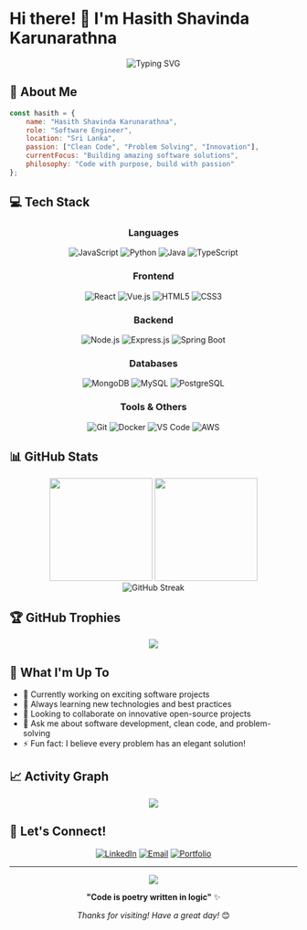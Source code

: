 # Hi there! 👋 I'm Hasith Shavinda Karunarathna

<div align="center">
  <img src="https://readme-typing-svg.herokuapp.com?font=Fira+Code&pause=1000&color=2196F3&center=true&vCenter=true&width=435&lines=Software+Engineer;Problem+Solver;Code+Enthusiast;Always+Learning" alt="Typing SVG" />
</div>

## 🚀 About Me

```javascript
const hasith = {
    name: "Hasith Shavinda Karunarathna",
    role: "Software Engineer",
    location: "Sri Lanka",
    passion: ["Clean Code", "Problem Solving", "Innovation"],
    currentFocus: "Building amazing software solutions",
    philosophy: "Code with purpose, build with passion"
};
```

## 💻 Tech Stack

<div align="center">

### Languages
![JavaScript](https://img.shields.io/badge/-JavaScript-F7DF1E?style=flat-square&logo=javascript&logoColor=black)
![Python](https://img.shields.io/badge/-Python-3776AB?style=flat-square&logo=python&logoColor=white)
![Java](https://img.shields.io/badge/-Java-007396?style=flat-square&logo=java&logoColor=white)
![TypeScript](https://img.shields.io/badge/-TypeScript-3178C6?style=flat-square&logo=typescript&logoColor=white)

### Frontend
![React](https://img.shields.io/badge/-React-61DAFB?style=flat-square&logo=react&logoColor=black)
![Vue.js](https://img.shields.io/badge/-Vue.js-4FC08D?style=flat-square&logo=vue.js&logoColor=white)
![HTML5](https://img.shields.io/badge/-HTML5-E34F26?style=flat-square&logo=html5&logoColor=white)
![CSS3](https://img.shields.io/badge/-CSS3-1572B6?style=flat-square&logo=css3&logoColor=white)

### Backend
![Node.js](https://img.shields.io/badge/-Node.js-339933?style=flat-square&logo=node.js&logoColor=white)
![Express.js](https://img.shields.io/badge/-Express.js-000000?style=flat-square&logo=express&logoColor=white)
![Spring Boot](https://img.shields.io/badge/-Spring%20Boot-6DB33F?style=flat-square&logo=spring-boot&logoColor=white)

### Databases
![MongoDB](https://img.shields.io/badge/-MongoDB-47A248?style=flat-square&logo=mongodb&logoColor=white)
![MySQL](https://img.shields.io/badge/-MySQL-4479A1?style=flat-square&logo=mysql&logoColor=white)
![PostgreSQL](https://img.shields.io/badge/-PostgreSQL-336791?style=flat-square&logo=postgresql&logoColor=white)

### Tools & Others
![Git](https://img.shields.io/badge/-Git-F05032?style=flat-square&logo=git&logoColor=white)
![Docker](https://img.shields.io/badge/-Docker-2496ED?style=flat-square&logo=docker&logoColor=white)
![VS Code](https://img.shields.io/badge/-VS%20Code-007ACC?style=flat-square&logo=visual-studio-code&logoColor=white)
![AWS](https://img.shields.io/badge/-AWS-232F3E?style=flat-square&logo=amazon-aws&logoColor=white)

</div>

## 📊 GitHub Stats

<div align="center">
  <img height="180em" src="https://github-readme-stats.vercel.app/api?username=hasithshavinda918&show_icons=true&theme=tokyonight&include_all_commits=true&count_private=true"/>
  <img height="180em" src="https://github-readme-stats.vercel.app/api/top-langs/?username=hasithshavinda918&layout=compact&langs_count=8&theme=tokyonight"/>
</div>

<div align="center">
  <img src="https://github-readme-streak-stats.herokuapp.com/?user=hasithshavinda918&theme=tokyonight" alt="GitHub Streak" />
</div>

## 🏆 GitHub Trophies
<div align="center">
  <img src="https://github-profile-trophy.vercel.app/?username=hasithshavinda918&theme=tokyonight&no-frame=false&no-bg=true&margin-w=4" />
</div>

## 🎯 What I'm Up To

- 🔭 Currently working on exciting software projects
- 🌱 Always learning new technologies and best practices
- 👯 Looking to collaborate on innovative open-source projects
- 💬 Ask me about software development, clean code, and problem-solving
- ⚡ Fun fact: I believe every problem has an elegant solution!

## 📈 Activity Graph

<div align="center">
  <img src="https://github-readme-activity-graph.vercel.app/graph?username=hasithshavinda918&theme=tokyo-night&bg_color=1a1b27&color=70a5fd&line=bf91f3&point=f7df1e&area=true&hide_border=true" />
</div>

## 🤝 Let's Connect!

<div align="center">

[![LinkedIn](https://img.shields.io/badge/-LinkedIn-0077B5?style=for-the-badge&logo=linkedin&logoColor=white)]([https://linkedin.com/in/your-profile](https://www.instagram.com/hasith_.shavinda/?fbclid=IwZXh0bgNhZW0CMTAAYnJpZBExYWo0dlczNG9kVGVFMm9HTAEeFtnru23vyo7W8ikSElG7gVbeLtxzbix4P5YKrDZwPOiF2GFYnnFrEC1JcAc_aem_rfTGY-Ece2-uOCywZR_IBA#))
[![Email](https://img.shields.io/badge/-Email-D14836?style=for-the-badge&logo=gmail&logoColor=white)](hasithshavinda918@gmail.com)
[![Portfolio](https://img.shields.io/badge/-Portfolio-000000?style=for-the-badge&logo=vercel&logoColor=white)]([https://your-portfolio.com](https://hasithshavinda918.github.io/Hasith-Shavinda-Portfolio/))


</div>

---

<div align="center">
  <img src="https://komarev.com/ghpvc/?username=hasithshavinda918&color=blue&style=flat-square&label=Profile+Views" />
  
  **"Code is poetry written in logic"** ✨
  
  *Thanks for visiting! Have a great day!* 😊
</div>
